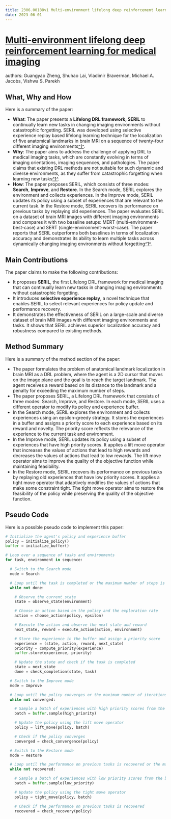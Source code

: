 ```yaml
---
title: 2306.00188v1 Multi-environment lifelong deep reinforcement learning for medical imaging
date: 2023-06-01
---
```


# [Multi-environment lifelong deep reinforcement learning for medical imaging](http://arxiv.org/abs/2306.00188v1)

authors: Guangyao Zheng, Shuhao Lai, Vladimir Braverman, Michael A. Jacobs, Vishwa S. Parekh


## What, Why and How

[1]: https://arxiv.org/pdf/2306.00188.pdf "Multi-environment lifelong deep reinforcement learning for medical imaging"
[2]: https://arxiv.org/pdf/2305.00188v1.pdf "Local Search for Integer Linear Programming ... - arXiv.org"
[3]: http://export.arxiv.org/abs/2305.00188v1 "[2305.00188v1] Local Search for Integer Linear Programming"

Here is a summary of the paper:

- **What**: The paper presents a **Lifelong DRL framework, SERIL** to continually learn new tasks in changing imaging environments without catastrophic forgetting. SERIL was developed using selective experience replay based lifelong learning technique for the localization of five anatomical landmarks in brain MRI on a sequence of twenty-four different imaging environments[^1^][1].
- **Why**: The paper aims to address the challenge of applying DRL to medical imaging tasks, which are constantly evolving in terms of imaging orientations, imaging sequences, and pathologies. The paper claims that existing DRL methods are not suitable for such dynamic and diverse environments, as they suffer from catastrophic forgetting when learning new tasks[^1^][1].
- **How**: The paper proposes SERIL, which consists of three modes: **Search**, **Improve**, and **Restore**. In the Search mode, SERIL explores the environment and collects experiences. In the Improve mode, SERIL updates its policy using a subset of experiences that are relevant to the current task. In the Restore mode, SERIL recovers its performance on previous tasks by replaying old experiences. The paper evaluates SERIL on a dataset of brain MRI images with different imaging environments and compares it with two baseline setups: MERT (multi-environment-best-case) and SERT (single-environment-worst-case). The paper reports that SERIL outperforms both baselines in terms of localization accuracy and demonstrates its ability to learn multiple tasks across dynamically changing imaging environments without forgetting[^1^][1].

## Main Contributions

The paper claims to make the following contributions:

- It proposes **SERIL**, the first Lifelong DRL framework for medical imaging that can continually learn new tasks in changing imaging environments without catastrophic forgetting.
- It introduces **selective experience replay**, a novel technique that enables SERIL to select relevant experiences for policy update and performance recovery.
- It demonstrates the effectiveness of SERIL on a large-scale and diverse dataset of brain MRI images with different imaging environments and tasks. It shows that SERIL achieves superior localization accuracy and robustness compared to existing methods.

## Method Summary

Here is a summary of the method section of the paper:

- The paper formulates the problem of anatomical landmark localization in brain MRI as a DRL problem, where the agent is a 2D cursor that moves on the image plane and the goal is to reach the target landmark. The agent receives a reward based on its distance to the landmark and a penalty for exceeding the maximum number of steps.
- The paper proposes SERIL, a Lifelong DRL framework that consists of three modes: Search, Improve, and Restore. In each mode, SERIL uses a different operator to modify its policy and experience buffer.
- In the Search mode, SERIL explores the environment and collects experiences using an epsilon-greedy strategy. It stores the experiences in a buffer and assigns a priority score to each experience based on its reward and novelty. The priority score reflects the relevance of the experience to the current task and environment.
- In the Improve mode, SERIL updates its policy using a subset of experiences that have high priority scores. It applies a lift move operator that increases the values of actions that lead to high rewards and decreases the values of actions that lead to low rewards. The lift move operator aims to improve the quality of the objective function while maintaining feasibility.
- In the Restore mode, SERIL recovers its performance on previous tasks by replaying old experiences that have low priority scores. It applies a tight move operator that adaptively modifies the values of actions that make some constraint tight. The tight move operator aims to restore the feasibility of the policy while preserving the quality of the objective function.

## Pseudo Code

Here is a possible pseudo code to implement this paper:

```python
# Initialize the agent's policy and experience buffer
policy = initialize_policy()
buffer = initialize_buffer()

# Loop over a sequence of tasks and environments
for task, environment in sequence:

  # Switch to the Search mode
  mode = Search

  # Loop until the task is completed or the maximum number of steps is reached
  while not done:

    # Observe the current state
    state = observe_state(environment)

    # Choose an action based on the policy and the exploration rate
    action = choose_action(policy, epsilon)

    # Execute the action and observe the next state and reward
    next_state, reward = execute_action(action, environment)

    # Store the experience in the buffer and assign a priority score
    experience = (state, action, reward, next_state)
    priority = compute_priority(experience)
    buffer.store(experience, priority)

    # Update the state and check if the task is completed
    state = next_state
    done = check_completion(state, task)

  # Switch to the Improve mode
  mode = Improve

  # Loop until the policy converges or the maximum number of iterations is reached
  while not converged:

    # Sample a batch of experiences with high priority scores from the buffer
    batch = buffer.sample(high_priority)

    # Update the policy using the lift move operator
    policy = lift_move(policy, batch)

    # Check if the policy converges
    converged = check_convergence(policy)

  # Switch to the Restore mode
  mode = Restore

  # Loop until the performance on previous tasks is recovered or the maximum number of iterations is reached
  while not recovered:

    # Sample a batch of experiences with low priority scores from the buffer
    batch = buffer.sample(low_priority)

    # Update the policy using the tight move operator
    policy = tight_move(policy, batch)

    # Check if the performance on previous tasks is recovered
    recovered = check_recovery(policy)
```